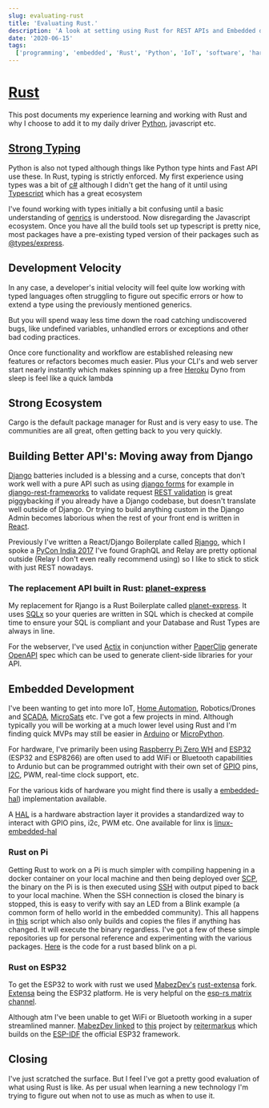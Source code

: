 ```yaml
---
slug: evaluating-rust
title: 'Evaluating Rust.'
description: 'A look at setting using Rust for REST APIs and Embedded development.'
date: '2020-06-15'
tags:
  ['programming', 'embedded', 'Rust', 'Python', 'IoT', 'software', 'hardware']
---
```


# [Rust](https://www.rust-lang.org)

This post documents my experience learning and working with Rust and why I choose to add it to my daily driver [Python](https://www.python.org),
javascript etc.

## [Strong Typing](https://en.wikipedia.org/wiki/Strong_and_weak_typing)

Python is also not typed although things like Python type hints and Fast API use these.
In Rust, typing is strictly enforced. My first experience using types was a bit of [c#](<https://en.wikipedia.org/wiki/C_Sharp_(programming_language)>) although
I didn't get the hang of it until using [Typescript](https://www.typescriptlang.org) which has a great ecosystem

I've found working with types initially a bit confusing until a basic understanding of [genrics](https://en.wikipedia.org/wiki/Generic_programming#Programming_language_support_for_genericity)
is understood. Now disregarding the Javascript ecosystem. Once you have all the build tools set up typescript is pretty nice,
most packages have a pre-existing typed version of their packages such as [@types/express](https://www.npmjs.com/package/@types/express).

## Development Velocity

In any case, a developer's initial velocity will feel quite low working with typed languages often struggling to figure out
specific errors or how to extend a type using the previously mentioned generics.

But you will spend waay less time down the road catching undiscovered bugs, like undefined variables, unhandled errors or exceptions
and other bad coding practices.

Once core functionality and workflow are established releasing new features or refactors becomes much easier. Plus your
CLI's and web server start nearly instantly which makes spinning up a free [Heroku](http://heroku.com) Dyno from sleep is feel like a quick lambda

## Strong Ecosystem

Cargo is the default package manager for Rust and is very easy to use. The communities are all great, often getting back
to you very quickly.

## Building Better API's: Moving away from Django

[Django](http://djangoproject.com) batteries included is a blessing and a curse, concepts that don't work well
with a pure API such as using [django forms](https://docs.djangoproject.com/en/3.0/topics/forms/) for example in [django-rest-frameworks](https://www.django-rest-framework.org)
to validate request [REST validation](https://www.django-rest-framework.org/api-guide/validators/#validation-in-rest-framework) is great piggybacking
if you already have a Django codebase, but doesn't translate well outside of Django. Or trying to build anything
custom in the Django Admin becomes laborious when the rest of your front end is written in [React](http://reactjs.org).

Previously I've written a React/Django Boilerplate called [Rjango](https://github.com/ncrmro/rjango), which I spoke a [PyCon India 2017](https://in.pycon.org/cfp/2017/proposals/building-single-page-javascript-apps-with-django-graphql-relay-and-react~axoze/)
I've found GraphQL and Relay are pretty optional outside (Relay I don't even really recommend using) so I like to stick to
stick with just REST nowadays.

### The replacement API built in Rust: [planet-express](https://github.com/ncrmro/planet-express)

My replacement for Rjango is a Rust Boilerplate called [planet-express](https://github.com/ncrmro/planet-express). It uses [SQLx](https://github.com/launchbadge/sqlx) so your queries are written in
SQL which is checked at compile time to ensure your SQL is compliant and your Database and Rust Types are always in line.

For the webserver, I've used [Actix](https://actix.rs) in conjunction wither [PaperClip](https://github.com/wafflespeanut/paperclip)
generate [OpenAPI](https://www.openapis.org) spec which can be used to generate client-side libraries for your API.

## Embedded Development

I've been wanting to get into more IoT, [Home Automation](https://en.wikipedia.org/wiki/Home_automation), Robotics/Drones and [SCADA](https://en.wikipedia.org/wiki/SCADA), [MicroSats](https://en.wikipedia.org/wiki/Small_satellite) etc. I've got a few
projects in mind. Although typically you will be working at a much lower level using Rust and I'm finding quick MVPs may
still be easier in [Arduino](http://arduino.cc) or [MicroPython](https://micropython.org).

For hardware, I've primarily been using [Raspberry Pi Zero WH](https://www.raspberrypi.org/blog/raspberry-pi-zero-w-joins-family/)
and [ESP32](https://en.wikipedia.org/wiki/ESP32) (ESP32 and ESP8266) are often used to add WiFi or Bluetooth capabilities to Ardunio but can be programmed
outright with their own set of [GPIO](https://en.wikipedia.org/wiki/General-purpose_input/output) pins, [I2C](https://en.wikipedia.org/wiki/I²C), PWM, real-time clock support, etc.

For the various kids of hardware you might find there is usally a [embedded-hal](https://github.com/rust-embedded/embedded-hal)) implementation available.

A [HAL](https://en.wikipedia.org/wiki/Hardware_abstraction) is a hardware abstraction layer it provides a standardized
way to interact with GPIO pins, i2c, PWM etc. One available for linx is [linux-embedded-hal](https://github.com/rust-embedded/linux-embedded-hal)

### Rust on Pi

Getting Rust to work on a Pi is much simpler with compiling happening in a docker container on your local machine and then being deployed over
[SCP](https://en.wikipedia.org/wiki/Secure_copy), the binary on the Pi is is then executed using [SSH](https://en.wikipedia.org/wiki/Secure_Shell)
with output piped to back to your local machine. When the SSH connection is closed the binary is stopped, this is easy to verify with
say an LED from a Blink example (a common form of hello world in the embedded community). This all happens in [this](https://gist.github.com/ncrmro/ac6fa59c9125ac612c827391998e09fb) script
which also only builds and copies the files if anything has changed. It will execute the binary regardless. I've got a
few of these simple repositories up for personal reference and experimenting with the various packages. [Here](https://github.com/ncrmro/rust-pi-blink) is the code for a
rust based blink on a pi.

### Rust on ESP32

To get the ESP32 to work with rust we used [MabezDev's](https://github.com/MabezDev) [rust-extensa](https://github.com/MabezDev/rust-xtensa) fork.
[Extensa](https://docs.espressif.com/projects/esp-idf/en/release-v3.0/get-started/linux-setup.html) being the ESP32 platform.
He is very helpful on the [esp-rs matrix channel](https://matrix.to/#/#esp-rs:matrix.org).

Although atm I've been unable
to get WiFi or Bluetooth working in a super streamlined manner. [MabezDev linked](https://matrix.to/#/!LdaNPfUfvefOLewEIM:matrix.org/$WB3t660N0rQ-wyOue1-cB6UtDnH-nxqo1u5JHVJOoKY?via=matrix.org&via=matrix.0x1010.de&via=laas.fr)
to [this](https://github.com/reitermarkus/esp32-hello) project by [reitermarkus](https://github.com/reitermarkus) which builds on
the [ESP-IDF](https://github.com/espressif/esp-idf) the official ESP32 framework.

## Closing

I've just scratched the surface. But I feel I've got a pretty good evaluation of what using Rust is like. As per usual
when learning a new technology I'm trying to figure out when not to use as much as when to use it.
